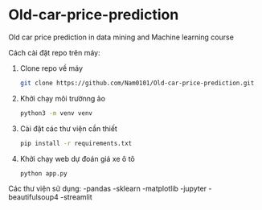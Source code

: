 # Old-car-price-prediction
Old car price prediction in data mining and Machine learning course


Cách cài đặt repo trên máy:
1. Clone repo về máy
    ```bash
    git clone https://github.com/Nam0101/Old-car-price-prediction.git
    ```
2. Khởi chạy môi trườnng ảo
    ```bash
    python3 -m venv venv
    ```
3. Cài đặt các thư viện cần thiết
    ```bash
    pip install -r requirements.txt
    ```
4. Khởi chạy web dự đoán giá xe ô tô
     ```bash
    python app.py
    ```
   
Các thư viện sử dụng: 
    -pandas
    -sklearn
    -matplotlib
    -jupyter
    -beautifulsoup4
    -streamlit